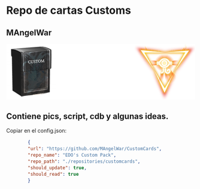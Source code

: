 # Repo de cartas Customs
## MAngelWar
<p align="center">
	<img src="./resources/DeckCase2003_L.png" alt="Multirole logo"/>
</p>

## Contiene pics, script, cdb y algunas ideas.


Copiar en el config.json:


```json
		{
		"url": "https://github.com/MAngelWar/CustomCards",
		"repo_name": "EDO's Custom Pack",
		"repo_path": "./repositories/customcards",
		"should_update": true,
		"should_read": true
		}
```
